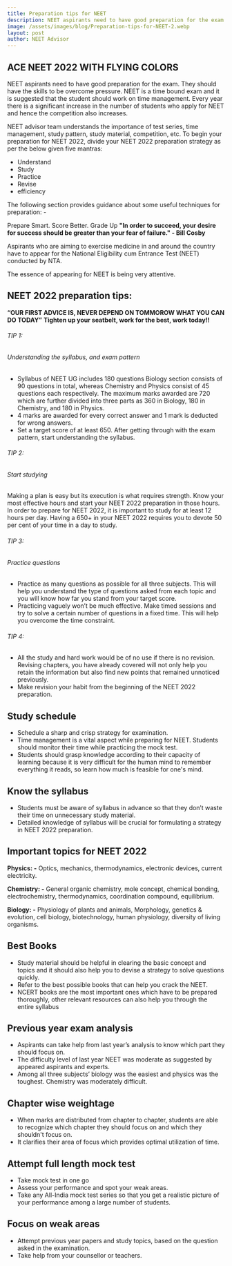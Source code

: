 ```yaml
---
title: Preparation tips for NEET 
description: NEET aspirants need to have good preparation for the exam. They should have the skills to be overcome pressure.NEET is a time bound exam and it is suggested that the student should work on time management. Every year there is a significant increase in the number of students who apply for NEET and hence the competition also increases.
image: /assets/images/blog/Preparation-tips-for-NEET-2.webp
layout: post
author: NEET Advisor
---
```

## ACE NEET 2022 WITH FLYING COLORS
NEET aspirants need to have good preparation for the exam. They should have the skills to be overcome pressure.
NEET is a time bound exam and it is suggested that the student should work on time management.
Every year there is a significant increase in the number of students who apply for NEET and hence the competition also increases.

NEET advisor team understands the importance of test series, time management, study pattern, study material, competition, etc. 
To begin your preparation for NEET 2022, divide your NEET 2022 preparation strategy as per the below given five mantras:
- Understand
- Study
- Practice
- Revise
- efficiency

The following section provides guidance about some useful techniques for preparation: -

Prepare Smart. Score Better. Grade Up
**"In order to succeed, your desire for success should be greater than your fear of failure." - Bill Cosby**

Aspirants who are aiming to exercise medicine in and around the country have to appear for the National Eligibility cum Entrance Test (NEET) conducted by NTA.

The essence of appearing for NEET is being very attentive.


## NEET 2022 preparation tips:
**“OUR FIRST ADVICE IS, NEVER DEPEND ON TOMMOROW WHAT YOU CAN DO TODAY”**
**Tighten up your seatbelt, work for the best, work today!!**

###### TIP 1:
###### Understanding the syllabus, and exam pattern
- Syllabus of NEET UG includes 180 questions
 	Biology section consists of 90 questions in total, whereas Chemistry and Physics consist of 45 questions each respectively. The maximum marks awarded are 720 which are further divided into three parts as 360 in Biology, 180 in Chemistry, and 180 in Physics.
- 4 marks are awarded for every correct answer and 1 mark is deducted for wrong answers.
- Set a target score of at least 650. After getting through with the exam pattern, start understanding the syllabus.

###### TIP 2:
###### Start studying
Making a plan is easy but its execution is what requires strength. Know your most effective hours and start your NEET 2022 preparation in those hours. In order to prepare for NEET 2022, it is important to study for at least 12 hours per day. Having a 650+ in your NEET 2022 requires you to devote 50 per cent of your time in a day to study.

###### TIP 3:
###### Practice questions
- Practice as many questions as possible for all three subjects. This will help you understand the type of questions asked from each topic and you will know how far you stand from your target score.
- Practicing vaguely won’t be much effective. Make timed sessions and try to solve a certain number of questions in a fixed time. This will help you overcome the time constraint.

###### TIP 4:
- All the study and hard work would be of no use if there is no revision. Revising chapters, you have already covered will not only help you retain the information but also find new points that remained unnoticed previously.
- Make revision your habit from the beginning of the NEET 2022 preparation.

## Study schedule
- Schedule a sharp and crisp strategy for examination.
- Time management is a vital aspect while preparing for NEET. Students should monitor their time while practicing the mock test.
- Students should grasp knowledge according to their capacity of learning because it is very difficult for the human mind to remember everything it reads, so learn how much is feasible for one's mind.

## Know the syllabus
- Students must be aware of syllabus in advance so that they don’t waste their time on unnecessary study material.
- Detailed knowledge of syllabus will be crucial for formulating a strategy in NEET 2022 preparation.

## Important topics for NEET 2022
**Physics: -** Optics, mechanics, thermodynamics, electronic devices, current electricity.

**Chemistry: -** General organic chemistry, mole concept, chemical bonding, electrochemistry, thermodynamics, coordination compound, equilibrium.

**Biology: -** Physiology of plants and animals, Morphology, genetics & evolution, cell biology, biotechnology, human physiology, diversity of living organisms.

## Best Books
- Study material should be helpful in clearing the basic concept and topics and it should also help you to devise a strategy to solve questions quickly.
- Refer to the best possible books that can help you crack the NEET. 
- NCERT books are the most important ones which have to be prepared thoroughly, other relevant resources can also help you through the entire syllabus

## Previous year exam analysis
- Aspirants can take help from last year’s analysis to know which part they should focus on.
- The difficulty level of last year NEET was moderate as suggested by appeared aspirants and experts.
- Among all three subjects’ biology was the easiest and physics was the toughest. Chemistry was moderately difficult.

## Chapter wise weightage
- When marks are distributed from chapter to chapter, students are able to recognize which chapter they should focus on and which they shouldn't focus on.
- It clarifies their area of focus which provides optimal utilization of time.

## Attempt full length mock test
- Take mock test in one go
- Assess your performance and spot your weak areas.
- Take any All-India mock test series so that you get a realistic picture of your performance among a large number of students.

## Focus on weak areas
- Attempt previous year papers and study topics, based on the question asked in the examination.
- Take help from your counsellor or teachers.


